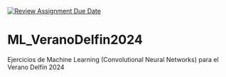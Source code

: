 [![Review Assignment Due Date](https://classroom.github.com/assets/deadline-readme-button-22041afd0340ce965d47ae6ef1cefeee28c7c493a6346c4f15d667ab976d596c.svg)](https://classroom.github.com/a/KhL0jOJU)
# ML_VeranoDelfin2024
Ejercicios de Machine Learning (Convolutional Neural Networks) para el Verano Delfín 2024
